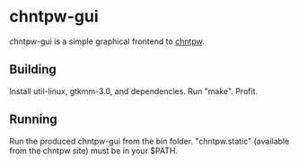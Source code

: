 chntpw-gui
==========

chntpw-gui is a simple graphical frontend to [chntpw](http://pogostick.net/~pnh/ntpasswd/).


Building
--------

Install util-linux, gtkmm-3.0, and dependencies. Run "make". Profit.


Running
-------

Run the produced chntpw-gui from the bin folder. "chntpw.static" (available from the chntpw site) must be in your $PATH.

